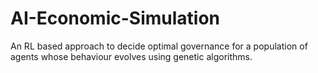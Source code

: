 # AI-Economic-Simulation
An RL based approach to decide optimal governance for a population of agents whose behaviour evolves using genetic algorithms.
